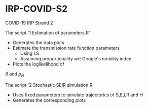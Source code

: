 # IRP-COVID-S2
COVID-19 IRP Strand 2

The script '1 Estimation of parameters.R' 
  * Generates the data plots 
  * Estimate the transmission rate function parameters
    - Using LS
    - Assuming proportionality wrt Google's mobility index
  * Plots the loglikelihood of
  
```math SE = \frac{\sigma}{\sqrt{n}}
``` 
$\theta$ and $p_H$
  

The script '2 Stochastic SEIR simulation.R' 
  * Uses fixed parameters to simulate trajectories of S,E,I,R and H
  * Generates the corresponding plots
